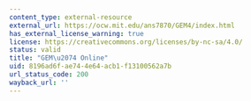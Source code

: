 ```yaml
---
content_type: external-resource
external_url: https://ocw.mit.edu/ans7870/GEM4/index.html
has_external_license_warning: true
license: https://creativecommons.org/licenses/by-nc-sa/4.0/
status: valid
title: "GEM\u2074 Online"
uid: 8196ad6f-ae74-4e64-acb1-f13100562a7b
url_status_code: 200
wayback_url: ''
---
```


